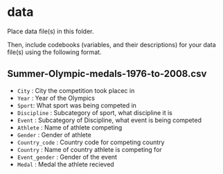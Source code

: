# data

Place data file(s) in this folder.

Then, include codebooks (variables, and their descriptions) for your data file(s)
using the following format.

## Summer-Olympic-medals-1976-to-2008.csv


- `City` : City the competition took placec in
- `Year` : Year of the Olympics
- `Sport`: What sport was being competed in
- `Discipline` : Subcategory of sport, what discipline it is 
- `Event` : Subcategory of Discipline, what event is being competed
- `Athlete` : Name of athlete competing
- `Gender` : Gender of athlete
- `Country_code` : Country code for competing country
- `Country` : Name of country athlete is competing for
- `Event_gender` : Gender of the event 
- `Medal` : Medal the athlete recieved
